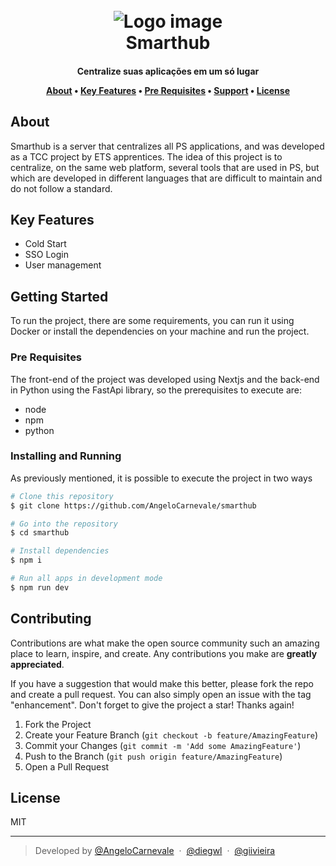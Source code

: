 <h1 align="center">
  <br>
    <img src="./screenshots/logo.png" alt="Logo image"/> 
  <br>
  Smarthub
  <br>
</h1>

<h4 align="center">Centralize suas aplicações em um só lugar

<p align="center">
  <a href="#about">About</a> •
  <a href="#key-features">Key Features</a> •
  <a href="#prerequisites">Pre Requisites</a> •
  <a href="#support">Support</a> •
  <a href="#license">License</a>
</p>

## About

Smarthub is a server that centralizes all PS applications, and was developed as a TCC project by ETS apprentices. The idea of ​​this project is to centralize, on the same web platform, several tools that are used in PS, but which are developed in different languages ​​that are difficult to maintain and do not follow a standard.

## Key Features

- Cold Start
- SSO Login
- User management

## Getting Started

To run the project, there are some requirements, you can run it using Docker or install the dependencies on your machine and run the project.

### Pre Requisites

The front-end of the project was developed using Nextjs and the back-end in Python using the FastApi library, so the prerequisites to execute are:

- node
- npm
- python

### Installing and Running

As previously mentioned, it is possible to execute the project in two ways

```bash
# Clone this repository
$ git clone https://github.com/AngeloCarnevale/smarthub

# Go into the repository
$ cd smarthub

# Install dependencies
$ npm i

# Run all apps in development mode
$ npm run dev
```

## Contributing

Contributions are what make the open source community such an amazing place to learn, inspire, and create. Any contributions you make are **greatly appreciated**.

If you have a suggestion that would make this better, please fork the repo and create a pull request. You can also simply open an issue with the tag "enhancement".
Don't forget to give the project a star! Thanks again!

1. Fork the Project
2. Create your Feature Branch (`git checkout -b feature/AmazingFeature`)
3. Commit your Changes (`git commit -m 'Add some AmazingFeature'`)
4. Push to the Branch (`git push origin feature/AmazingFeature`)
5. Open a Pull Request

## License

MIT

---

> Developed by [@AngeloCarnevale](https://github.com/AngeloCarnevale) &nbsp;&middot;&nbsp; [@diegwl](https://github.com/diegwl) &nbsp;&middot;&nbsp; [@giivieira](https://github.com/giivieira)

